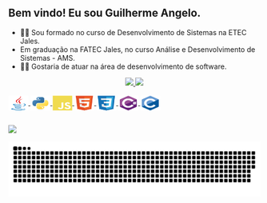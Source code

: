 ## Bem vindo! Eu sou Guilherme Angelo.

- 👨‍🎓 Sou formado no curso de Desenvolvimento de Sistemas na ETEC Jales.
- Em graduação na FATEC Jales, no curso Análise e Desenvolvimento de Sistemas - AMS.
- 🧑‍💻 Gostaria de atuar na área de desenvolvimento de software.

<div align="center">
  <a href="https://github.com/Gui-Angelo-Silva/">
  <img height="165em" src="https://github-readme-stats.vercel.app/api?username=Gui-Angelo-Silva&show_icons=true&theme=dark&include_all_commits=true&count_private=true"/>
  <img height="165em" src="https://github-readme-stats.vercel.app/api/top-langs/?username=Gui-Angelo-Silva&layout=compact&langs_count=7&theme=dark"/>  
</div>

<div style="display: inline_block"><br>
  <img align="center" alt="Java logo" height="30" width="40" src="https://raw.githubusercontent.com/devicons/devicon/master/icons/java/java-original.svg">
  <img align="center" alt="Python logo" height="30" width="40" src="https://raw.githubusercontent.com/devicons/devicon/master/icons/python/python-original.svg">
  <img align="center" alt="Js logo" height="30" width="40" src="https://raw.githubusercontent.com/devicons/devicon/master/icons/javascript/javascript-plain.svg">
  <img align="center" alt="HTML logo" height="30" width="40" src="https://raw.githubusercontent.com/devicons/devicon/master/icons/html5/html5-original.svg">
  <img align="center" alt="CSS logo" height="30" width="40" src="https://raw.githubusercontent.com/devicons/devicon/master/icons/css3/css3-original.svg">
  <img align="center" alt="Csharp logo" height="30" width="40" src="https://raw.githubusercontent.com/devicons/devicon/master/icons/csharp/csharp-original.svg">
  <img align="center" alt="C logo" height="30" width="40" src="https://raw.githubusercontent.com/devicons/devicon/master/icons/c/c-original.svg">
</div>

##
 
<div> 
  <a href="https://www.linkedin.com/in/guilherme-angelo-silva" target="_blank"><img src="https://img.shields.io/badge/-LinkedIn-%230077B5?style=for-the-badge&logo=linkedin&logoColor=white" target="_blank"></a>  
</div>

  
 ![Snake animation](https://github.com/Gui-Angelo-Silva/Gui-Angelo-Silva/blob/output/github-contribution-grid-snake.svg)
